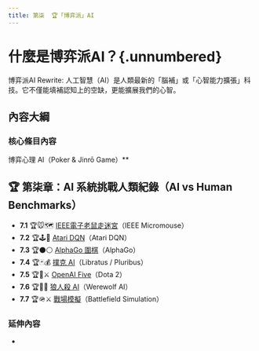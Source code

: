 ```yaml
---
title: 第柒  🏆「博弈派」AI
---
```

# 什麼是博弈派AI？{.unnumbered}

博弈派AI
Rewrite: 人工智慧（AI）是人類最新的「腦補」或「心智能力擴張」科技。它不僅能填補認知上的空缺，更能擴展我們的心智。

## 內容大綱

### 核心條目內容
博弈心理 AI（Poker & Jinrō Game）**
## 🏆 第柒章：AI 系統挑戰人類紀錄（AI vs Human Benchmarks）

* **7.1** 🏆🐭🗺️ [IEEE電子老鼠走迷宮](07-01-ieee_micromouse.zh-hant.md)（IEEE Micromouse）  
* **7.2** 🏆🕹️👾 [Atari DQN](07-02-atari_dqn.zh-hant.md)（Atari DQN）  
* **7.3** 🏆⚫⚪ [AlphaGo 圍棋](07-03-alphago.zh-hant.md)（AlphaGo）  
* **7.4** 🏆🃏💰 [撲克 AI](07-04-poker_ai.zh-hant.md)（Libratus / Pluribus）  
* **7.5** 🏆🧠⚔️ [OpenAI Five](07-05-openai_five.zh-hant.md)（Dota 2）  
* **7.6** 🏆🐺🧠 [狼人殺 AI](07-06-werewolf_ai.zh-hant.md)（Werewolf AI）  
* **7.7** 🏆🪖⚔️ [戰場模擬](07-07-battlefield_simulation.zh-hant.md)（Battlefield Simulation）


### 延伸內容
* 
